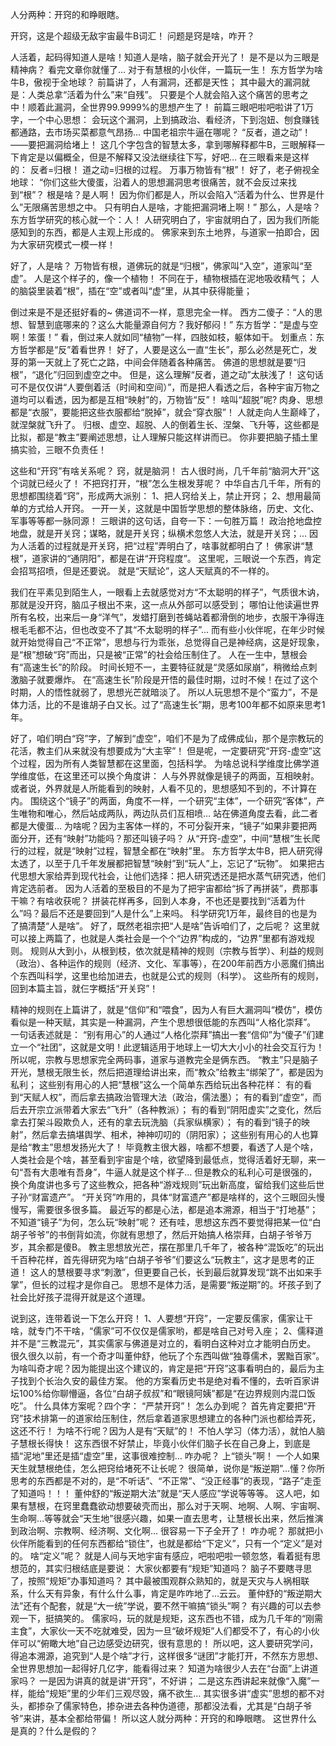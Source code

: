 人分两种：开窍的和睁眼瞎。 

开窍，这是个超级无敌宇宙最牛B词汇！ 问题是窍是啥，咋开？
  




 人活着，起码得知道人是啥！知道人是啥，脑子就会开光了！ 是不是以为三眼是精神病？ 看完文章你就懂了… 对于有慧根的小伙伴，一篇玩一生！  东方哲学为啥牛B，傲视于全地球？ 前篇讲了，人有漏洞，还都是天性； 其中最大的漏洞就是：人类总拿“活着为什么”来“自残”。 只要是个人就会陷入这个痛苦的思考之中！顺着此漏洞，全世界99.9999%的思想产生了！ 前篇三眼吧啦吧啦讲了1万字，一个中心思想： 会玩这个漏洞，上到搞政治、看经济，下到泡妞、刨食赚钱都通路，去市场买菜都意气昂扬... 
中国老祖宗牛逼在哪呢？ “反者，道之动”！ ——要把漏洞给堵上！ 这几个字包含的智慧太多，拿到哪解释都牛B，三眼解释一下肯定是以偏概全，但是不解释又没法继续往下写，好吧…  在三眼看来是这样的： 反者=归根！ 道之动=归根的过程。 万事万物皆有“根”！  好了，老子俯视全地球： “你们这些大傻蛋，沿着人的思想漏洞思考很痛苦，就不会反过来找到“根”？ 根是啥？是人啊！ 因为你们都是人，所以会陷入“活着为什么、世界是什么”无限痛苦思想之中。 只有明白人是啥，才能把漏洞堵上啊！”  那么，人是啥？ 东方哲学研究的核心就一个：人！ 人研究明白了，宇宙就明白了，因为我们所能感知到的东西，都是人主观上形成的。 佛家来到东土地界，与道家一拍即合，因为大家研究模式一模一样！ 




 好了，人是啥？ 万物皆有根，道佛玩的就是“归根”，佛家叫“入空”，道家叫“至虚”。 人是这个样子的，像一个植物！
不同在于，植物根插在泥地吸收精气；
人的脑袋里装着“根”，插在“空”或者叫“虚”里，从其中获得能量；

 
倒过来是不是还挺好看的~
佛道词不一样，意思完全一样。 西方二傻子：“人的思想、智慧到底哪来的？这么大能量源自何方？我好郁闷！” 东方哲学：“是虚与空啊！笨蛋！” 看，倒过来人就如同“植物”一样，四肢如枝，躯体如干。 划重点：东方哲学都是“反”着看世界！ 
好了，人要是这么一直“生长”，那么必然是死亡，发芽的第一天就上了死亡之路，中间会伴随着各种痛苦。 佛道的思想就是要“归根”，“退化”归回到虚空之中。 但是，这么理解“反者，道之动”太肤浅了！ 这句话可不是仅仅讲“人要倒着活（时间和空间）”，而是把人看透之后，各种宇宙万物之道均可以看透，因为都是互相“映射”的，万物皆“反”！  啥叫“超脱”呢? 肉身、思想都是“衣服”，要能把这些衣服都给“脱掉”，就会“穿衣服”！
人就走向人生巅峰了，就涅槃就飞升了。 归根、虚空、超脱、人的倒着生长、涅槃、飞升等，这些都是比拟，都是“教主”要阐述思想，让人理解只能这样讲而已。 你非要把脑子插土里搞实验，三眼不负责任！ 




 这些和“开窍”有啥关系呢？ 窍，就是脑洞！ 古人很时尚，几千年前“脑洞大开”这个词就已经火了！ 不把窍打开，“根”怎么生根发芽呢？ 中华自古几千年，所有的思想都围绕着“窍”，形成两大派别： 1、把人窍给关上，禁止开窍； 2、想用最简单的方式给人开窍。 一开一关，这就是中国哲学思想的整体脉络，历史、文化、军事等等都一脉同源！ 三眼讲的这句话，自夸一下：一句胜万篇！  政治抢地盘控地盘，就是开关窍；谋略，就是开关窍；纵横术忽悠人大法，就是开关窍；… 因为人活着的过程就是开关窍，把“过程”弄明白了，啥事就都明白了！  佛家讲“慧根”，道家讲的“通阴阳”，都是在讲“开窍程度”。 这里呢，三眼说一个东西，肯定会招骂招喷，但是还要说。 就是“天赋论”，这人天赋真的不一样的。  







我们在平素见到陌生人，一眼看上去就感觉对方“不太聪明的样子”，气质很木讷，那就是没开窍，脑瓜子根出不来，这一点从外部可以感受到； 哪怕让他读遍世界所有名校，出来后一身“洋气”，发蜡打磨到苍蝇站着都滑倒的地步，衣服干净得连根毛毛都不沾，但也改变不了其“不太聪明的样子”… 而有些小伙伴呢，在年少时候就开始觉得自己“不正常”，思想与行为乖张，总觉得自己是神经病，这是好现象，是“根”想破“窍”而出，只是被“正常”的社会给压制住了。 人在一生中，慧根会有“高速生长”的阶段。
时间长短不一，主要特征就是“灵感如尿崩”，稍微给点刺激脑子就要爆炸。 在“高速生长”阶段是开悟的最佳时期，过时不候！在过了这个时期，人的悟性就弱了，思想光芒就暗淡了。 所以人玩思想不是个“蛮力”，不是体力活，比的不是谁胡子白又长。过了“高速生长”期，思考100年都不如原来思考1年。 





好了，咱们明白“窍”字，了解到“虚空”，咱们不是为了成佛成仙，那个是宗教玩的花活，教主们从来就没有想要成为“大主宰”！ 但是呢，一定要研究“开窍-虚空”这个过程，因为所有人类智慧都在这里面，包括科学。 为啥总说科学维度比佛学道学维度低，在这里还可以换个角度讲： 人与外界就像是镜子的两面，互相映射。 或者说，外界就是人所能看到的映射，人看不见的，思想感知不到的，不计算在内。 围绕这个“镜子”的两面，角度不一样，一个研究“主体”，一个研究“客体”，产生唯物和唯心，然后站成两队，两边队员们互相喷… 站在佛道角度去看，此二者都是大傻蛋… 为啥呢？因为主客体一样的，不可分裂开来，“镜子”如果非要把两面分开，还有“映射”功能吗？那还叫镜子吗？ 从“开窍-虚空”，中间“慧根”生长爬行的过程，就是“映射”过程，智慧全都在“映射”里。  东方哲学太牛B，把人研究得太透了，以至于几千年发展都把智慧“映射”到“玩人”上，忘记了“玩物”。 如果把古代思想大家给弄到现代社会，让他们选择：把人研究透还是把水蒸气研究透，他们肯定选前者。 因为人活着的至极目的不是为了把宇宙都给“拆了再拼装”，费那事干嘛？有啥收获呢？ 拼装花样再多，回到人本身，不也还是要找到“活着为什么”吗？最后不还是要回到“人是什么”上来吗。 科学研究1万年，最终目的也是为了搞清楚“人是啥”。  好了，既然老祖宗把“人是啥”告诉咱们了，之后呢？ 这里就可以接上两篇了，也就是人类社会是一个个“边界”构成的，“边界”里都有游戏规则。 规则从大到小，从根到枝，依次就是精神的规则（宗教与哲学）、利益的规则（政治）、各种运作的规则（经济、文化、军事等），在200年前西方小恶魔们搞出个东西叫科学，这里也给加进去，也就是公式的规则（科学）。 这些所有的规则，回到本篇主旨，就仨字概括“开关窍”！  





精神的规则在上篇讲了，就是“信仰”和“喂食”，因为人有巨大漏洞叫“模仿”，模仿看似是一种天赋，其实是一种漏洞，产生个思想很低能的东西叫“人格化崇拜”。 一句话表述就是： “别有用心”的人通过“人格化崇拜”搞出一套“信仰”为“傻子”们建立一个“社团”，这就是文明！此逻辑适用于地球上一切大大小小的社会交互行为！ 所以呢，宗教与思想家完全两码事，道家与道教完全是俩东西。 “教主”只是脑子开光，慧根无限生长，然后把道理给讲出来，而“教众”给教主“绑架了”，都是因为私利；  这些别有用心的人把“慧根”这么一个简单东西给玩出各种花样： 有的看到“天赋人权”，而后拿去搞政治管理大法（政治，儒法墨）； 有的看到“虚空”，而后去开宗立派带着大家去“飞升”（各种教派）； 有的看到“阴阳虚实”之变化，然后拿去打架斗殴欺负人，还有的拿去玩洗脑（兵家纵横家）； 有的看到“镜子的映射”，然后拿去搞堪舆学、相术，神神叨叨的（阴阳家）；  这些别有用心的人也算是给“教主”思想发扬光大了！ 毕竟教主很大器，啥都不想要，看透了人是个啥，人类社会是个啥，甚至看到宇宙是个啥，欲望降到最低点，觉得活着好无聊，来一句“吾有大患唯有吾身”，牛逼人就是这个样子… 但是教众的私利心可是很强的，换个角度讲也多亏了这些教众，把各种“游戏规则”玩出新高度，留给我们这些后世子孙“财富遗产”。  “开关窍”咋用的，具体“财富遗产”都是啥样的，这个三眼回头慢慢写，需要很多很多篇。 最近写的都是心法，都是追本溯源，相当于“打地基”； 不知道“镜子”为何，怎么玩“映射”呢？ 还有哇，思想这东西不要觉得把某一位“白胡子爷爷”的书倒背如流，你就有思想了，然后开始搞人格崇拜，白胡子爷爷万岁，其余都是傻B。
教主思想放光芒，摆在那里几千年了，被各种“混饭吃”的玩出千百种花样，首先得研究为啥“白胡子爷爷”们要这么“玩教主”，这才是思考的正道！
这人的慧根要寻求“刺激”，但更要自己长，长到最后就算发现“跳不出如来手掌”，但长的过程才是你自己。 思想不是体力活，是需要“叛逆期”的。坏孩子到了社会比好孩子混得开就是这个道理。






说到这，连带着说一下怎么开窍！ 
1、人要想“开窍”，一定要反儒家，儒家让干啥，就专门不干啥，“儒家”可不仅仅是儒家哟，都是啥自己对号入座；
2、儒释道并不是“三教混元”，其实儒家与佛道是对立的，看明白这种对立才能明白历史。  很久很久以前，有一个奇才叫董仲舒，他玩了个东西叫做“独尊儒术，罢黜百家”。 为啥叫奇才呢？因为能提出这个建议的，肯定是把“开窍”这事看明白的，最后为主子找到个长治久安的最佳方案。 他的方案看历史书是绝对看不懂的，去听百家讲坛100%给你聊懵逼，各位“白胡子叔叔”和“眼镜阿姨”都是“在边界规则内混口饭吃”。 
什么具体方案呢？四个字： “严禁开窍”！  怎么办到呢？ 首先肯定要把“开窍”技术排第一的道家给压制住，然后拿着道家思想建立的各种门派也都给弄死，这还不行！ 为啥不行呢？因为人是有“天赋”的！ 不怕人学习（体力活），就怕人脑子慧根长得快！
这东西很不好禁止，毕竟小伙伴们脑子长在自己身上，到底是插“泥地”里还是插“虚空”里，这事很难控制… 
咋办呢？ 上“锁头”啊！ 一个人如果天生就慧根绝佳，怎么把窍给堵死不让长呢？ 很简单，说你是“叛逆期”…懂？你所思考的东西都是不对的，是“不听话”、“不正常”、“没正经事”的表现，“路子”走歪了知道吗！！！ 董仲舒的“叛逆期大法”就是“天人感应”学说等等等。 这人吧，如果有慧根，在窍里蠢蠢欲动想要破壳而出，那么对于天啊、地啊、人啊、宇宙啊、生命啊…等等就会“天生地”很感兴趣，如果一直去思考，让慧根长出来，然后推演到政治啊、宗教啊、经济啊、文化啊… 很容易一下子全开了！
咋办呢？ 那就把小伙伴所能看到的任何东西都给“锁住”，也就是都给“下定义”，只有一个“定义”是对的。 啥“定义”呢？ 就是人间与天地宇宙有感应，吧啦吧啦一顿忽悠，看着挺有思想范的，其实归根结底是要说： 大家伙都要有“规矩”知道吗？ 脑子不要瞎寻思了，按照“规矩”办事知道吗？ 其中最被围观群众熟知的，就是天灾与人祸相联系，什么天有异象，有什么什么事，肯定是咋咋地了…云云。 董仲舒的“叛逆期大法”还有个配套，就是“大一统”学说，要不然干嘛搞“锁头”啊？
有兴趣的可以去参观一下，挺搞笑的。 儒家吗，玩的就是规矩，这东西也不错，成为几千年的“刚需主食”，大家伙一天不吃就难受，因为一旦“破坏规矩”人们都受不了，有心的小伙伴可以“俯瞰大地”自己边感受边研究，很有意思的！  所以吧，这人要研究学问，得追本溯源，追究到“人是个啥”才行，这样很多“谜团”才能打开，不然东方思想、全世界思想加一起得好几亿字，能看得过来？ 知道为啥很少人去在“台面”上讲道家吗？ 一是因为讲真的就是讲“开窍”，不好讲； 二是这东西讲起来就像“入魔”一样，能给“规矩”里的少年们三观尽毁，痛不欲生… 其实很多讲“虚实”思想的都不对头，都掺杂了儒家特色，掺杂进去各种伪道德，那都没法看，尤其是“白胡子爷爷”来讲，基本全都给带偏！ 所以这人就分两种：开窍的和睁眼瞎。
这世界什么是真的？什么是假的？